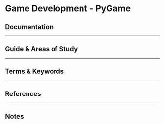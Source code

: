 Game Development - PyGame
========


Documentation
-------------


-----------------------------------------------------------------------------------------------------

Guide & Areas of Study
-----------------------





-----------------------------------------------------------------------------------------------------

Terms & Keywords
----------------



-----------------------------------------------------------------------------------------------------

References
----------



-----------------------------------------------------------------------------------------------------

Notes
-----